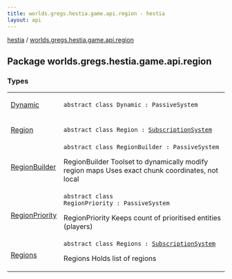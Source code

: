 ```yaml
---
title: worlds.gregs.hestia.game.api.region - hestia
layout: api
---
```


<div class='api-docs-breadcrumbs'><a href="../index.html">hestia</a> / <a href="./index.html">worlds.gregs.hestia.game.api.region</a></div>

## Package worlds.gregs.hestia.game.api.region

### Types

<table class="api-docs-table">
<tbody>
<tr>
<td markdown="1">

<a href="-dynamic/index.html">Dynamic</a>


</td>
<td markdown="1">
<div class="signature"><code><span class="keyword">abstract</span> <span class="keyword">class </span><span class="identifier">Dynamic</span>&nbsp;<span class="symbol">:</span>&nbsp;<span class="identifier">PassiveSystem</span></code></div>

</td>
</tr>
<tr>
<td markdown="1">

<a href="-region/index.html">Region</a>


</td>
<td markdown="1">
<div class="signature"><code><span class="keyword">abstract</span> <span class="keyword">class </span><span class="identifier">Region</span>&nbsp;<span class="symbol">:</span>&nbsp;<a href="../worlds.gregs.hestia.game.api/-subscription-system/index.html"><span class="identifier">SubscriptionSystem</span></a></code></div>

</td>
</tr>
<tr>
<td markdown="1">

<a href="-region-builder/index.html">RegionBuilder</a>


</td>
<td markdown="1">
<div class="signature"><code><span class="keyword">abstract</span> <span class="keyword">class </span><span class="identifier">RegionBuilder</span>&nbsp;<span class="symbol">:</span>&nbsp;<span class="identifier">PassiveSystem</span></code></div>

RegionBuilder
Toolset to dynamically modify region maps
Uses exact chunk coordinates, not local


</td>
</tr>
<tr>
<td markdown="1">

<a href="-region-priority/index.html">RegionPriority</a>


</td>
<td markdown="1">
<div class="signature"><code><span class="keyword">abstract</span> <span class="keyword">class </span><span class="identifier">RegionPriority</span>&nbsp;<span class="symbol">:</span>&nbsp;<span class="identifier">PassiveSystem</span></code></div>

RegionPriority
Keeps count of prioritised entities (players)


</td>
</tr>
<tr>
<td markdown="1">

<a href="-regions/index.html">Regions</a>


</td>
<td markdown="1">
<div class="signature"><code><span class="keyword">abstract</span> <span class="keyword">class </span><span class="identifier">Regions</span>&nbsp;<span class="symbol">:</span>&nbsp;<a href="../worlds.gregs.hestia.game.api/-subscription-system/index.html"><span class="identifier">SubscriptionSystem</span></a></code></div>

Regions
Holds list of regions


</td>
</tr>
</tbody>
</table>
